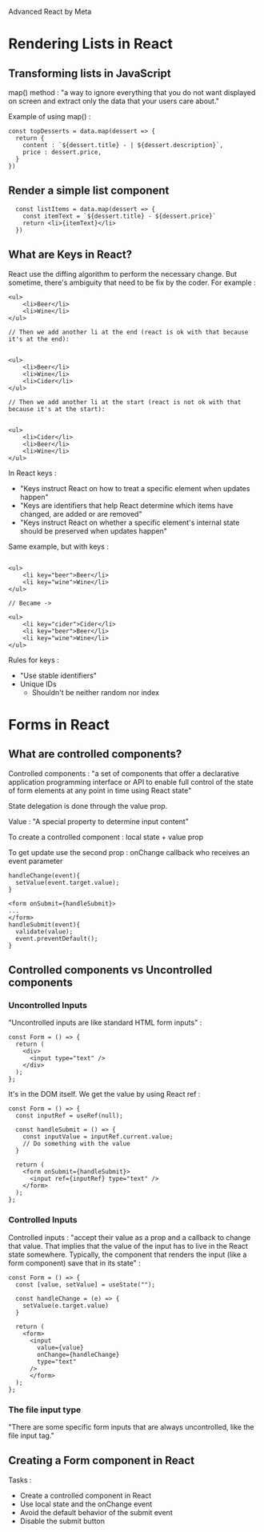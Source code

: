 Advanced React by Meta

# Rendering Lists in React
## Transforming lists in JavaScript
map() method : "a way to ignore everything that you do not want displayed on screen and extract only the data that your users care about."

Example of using map() : 

```
const topDesserts = data.map(dessert => {
  return {
    content : `${dessert.title} - | ${dessert.description}`,
    price : dessert.price,
  }
})
```

## Render a simple list component
```
  const listItems = data.map(dessert => {
    const itemText = `${dessert.title} - ${dessert.price}`
    return <li>{itemText}</li>
  })
```

## What are Keys in React?
React use the diffing algorithm to perform the necessary change. But sometime, there's ambiguity that need to be fix by the coder.
For example : 
```
<ul>
    <li>Beer</li>
    <li>Wine</li>
</ul>

// Then we add another li at the end (react is ok with that because it's at the end):  


<ul>
    <li>Beer</li>
    <li>Wine</li>
    <li>Cider</li>
</ul>

// Then we add another li at the start (react is not ok with that because it's at the start):  


<ul>
    <li>Cider</li>
    <li>Beer</li>
    <li>Wine</li>
</ul>
```

In React keys :
- "Keys instruct React on how to treat a specific element when updates happen"
- "Keys are identifiers that help React determine which items have changed, are added or are removed"
- "Keys instruct React on whether a specific element's internal state should be preserved when updates happen"

Same example, but with keys :
```

<ul>
    <li key="beer">Beer</li>
    <li key="wine">Wine</li>
</ul>

// Became ->

<ul>
    <li key="cider">Cider</li>
    <li key="beer">Beer</li>
    <li key="wine">Wine</li>
</ul>
```

Rules for keys : 
- "Use stable identifiers"
- Unique IDs
  - Shouldn't be neither random nor index

# Forms in React
## What are controlled components?
Controlled components : "a set of components that offer a declarative application programming interface or API to enable full control of the state of form elements at any point in time using React state"

State delegation is done through the value prop.

Value : "A special property to determine input content"

To create a controlled component : local state + value prop

To get update use the second prop : onChange callback who receives an event parameter

```
handleChange(event){
  setValue(event.target.value);
}

<form onSubmit={handleSubmit}>
...
</form>
handleSubmit(event){
  validate(value);
  event.preventDefault();
}
```

## Controlled components vs Uncontrolled components
###  Uncontrolled Inputs 
"Uncontrolled inputs are like standard HTML form inputs" :

```
const Form = () => {
  return (
    <div>
      <input type="text" />
    </div>
  );
};
```

It's in the DOM itself. We get the value by using React ref :

```
const Form = () => {
  const inputRef = useRef(null);

  const handleSubmit = () => {
    const inputValue = inputRef.current.value;
    // Do something with the value
  }

  return (
    <form onSubmit={handleSubmit}>
      <input ref={inputRef} type="text" />
    </form>
  );
};
```


### Controlled Inputs
Controlled inputs : "accept their value as a prop and a callback to change that value. That implies that the value of the input has to live in the React state somewhere. Typically, the component that renders the input (like a form component) save that in its state" :

```
const Form = () => {
  const [value, setValue] = useState("");

  const handleChange = (e) => {
    setValue(e.target.value)
  }

  return (
    <form>
      <input
        value={value}
        onChange={handleChange}
        type="text"
      />
      </form>
  );
};
```

### The file input type 
"There are some specific form inputs that are always uncontrolled, like the file input tag."

## Creating a Form component in React
Tasks : 
- Create a controlled component in React
- Use local state and the onChange event
- Avoid the default behavior of the submit event
- Disable the submit button

